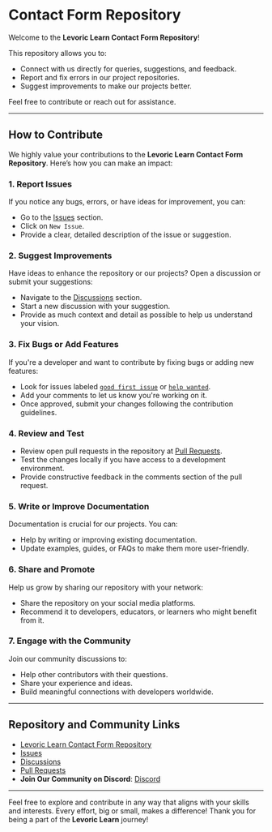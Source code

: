 # Contact Form Repository

Welcome to the **Levoric Learn Contact Form Repository**!  

This repository allows you to:
- Connect with us directly for queries, suggestions, and feedback.
- Report and fix errors in our project repositories.
- Suggest improvements to make our projects better.

Feel free to contribute or reach out for assistance.

---

## How to Contribute

We highly value your contributions to the **Levoric Learn Contact Form Repository**. Here’s how you can make an impact:

### 1. Report Issues
If you notice any bugs, errors, or have ideas for improvement, you can:
- Go to the [Issues](https://github.com/Levoric-Learn/LevoricLearn/issues) section.
- Click on `New Issue`.
- Provide a clear, detailed description of the issue or suggestion.

### 2. Suggest Improvements
Have ideas to enhance the repository or our projects? Open a discussion or submit your suggestions:
- Navigate to the [Discussions](https://github.com/Levoric-Learn/LevoricLearn/discussions) section.
- Start a new discussion with your suggestion.
- Provide as much context and detail as possible to help us understand your vision.

### 3. Fix Bugs or Add Features
If you're a developer and want to contribute by fixing bugs or adding new features:
- Look for issues labeled [`good first issue`](https://github.com/Levoric-Learn/LevoricLearn/issues) or [`help wanted`](https://github.com/Levoric-Learn/LevoricLearn/pulls).
- Add your comments to let us know you're working on it.
- Once approved, submit your changes following the contribution guidelines.

### 4. Review and Test
- Review open pull requests in the repository at [Pull Requests](https://github.com/Levoric-Learn/LevoricLearn/pulls).
- Test the changes locally if you have access to a development environment.
- Provide constructive feedback in the comments section of the pull request.

### 5. Write or Improve Documentation
Documentation is crucial for our projects. You can:
- Help by writing or improving existing documentation.
- Update examples, guides, or FAQs to make them more user-friendly.

### 6. Share and Promote
Help us grow by sharing our repository with your network:
- Share the repository on your social media platforms.
- Recommend it to developers, educators, or learners who might benefit from it.

### 7. Engage with the Community
Join our community discussions to:
- Help other contributors with their questions.
- Share your experience and ideas.
- Build meaningful connections with developers worldwide.

---

## Repository and Community Links

- [Levoric Learn Contact Form Repository](https://github.com/Levoric-Learn/contact-form)
- [Issues](https://github.com/Levoric-Learn/contact-form/issues)
- [Discussions](https://github.com/Levoric-Learn/LevoricLearn/discussions)
- [Pull Requests](https://github.com/Levoric-Learn/LevoricLearn/pulls)
- **Join Our Community on Discord**: [Discord](https://discord.gg/WGhvfQ4eRb)

---

Feel free to explore and contribute in any way that aligns with your skills and interests. Every effort, big or small, makes a difference! Thank you for being a part of the **Levoric Learn** journey!
